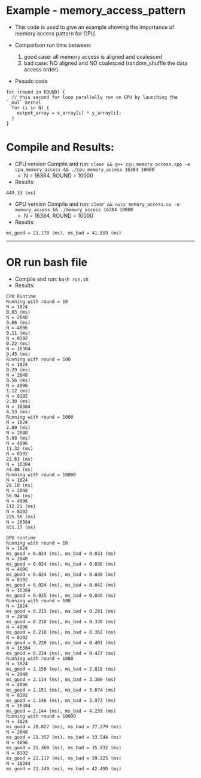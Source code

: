 # Example - memory_access_pattern
* This code is used to give an example showing the importance of memory access pattern for GPU.
* Comparison run time between: 
  1. good case: all memory access is aligned and coalesced 
  1. bad case: NO aligned and NO coalesced (random_shuffle the data access order)

* Pseudo code
```
for (round in ROUND) {
  // this second for loop parallelly run on GPU by launching the `_mul` kernel 
  for (i in N) {
    output_array = x_array[i] * y_array[i];
  }
}

```
<!-- 
# File structure
~/synopsys/synopsys_example/memory_access_pattern
|--- cpu_memory_access.cpp
|--- memory_access.cu
|--- README.md
|--- run.sh -->


# Compile and Results: 
* CPU version Compile and run: `clear && g++ cpu_memory_access.cpp -o cpu_memory_access && ./cpu_memory_access 16384 10000`
  * N = 16384, ROUND = 10000
* Results: 
```
449.33 (ms)
```

* GPU version Compile and run: `clear && nvcc memory_access.cu -o memory_access && ./memory_access 16384 10000`
  * N = 16384, ROUND = 10000
* Results: 
```
ms_good = 21.170 (ms), ms_bad = 41.809 (ms)
```

---

# OR run bash file

* Compile and run: `bash run.sh` 
* Results: 
```
CPU Runtime
Running with round = 10
N = 1024
0.03 (ms)
N = 2048
0.06 (ms)
N = 4096
0.11 (ms)
N = 8192
0.22 (ms)
N = 16384
0.45 (ms)
Running with round = 100
N = 1024
0.29 (ms)
N = 2048
0.56 (ms)
N = 4096
1.12 (ms)
N = 8192
2.30 (ms)
N = 16384
4.53 (ms)
Running with round = 1000
N = 1024
2.80 (ms)
N = 2048
5.68 (ms)
N = 4096
11.32 (ms)
N = 8192
22.63 (ms)
N = 16384
44.88 (ms)
Running with round = 10000
N = 1024
28.18 (ms)
N = 2048
56.04 (ms)
N = 4096
112.21 (ms)
N = 8192
225.56 (ms)
N = 16384
451.17 (ms)

GPU runtime
Running with round = 10
N = 1024
ms_good = 0.024 (ms), ms_bad = 0.031 (ms)
N = 2048
ms_good = 0.024 (ms), ms_bad = 0.036 (ms)
N = 4096
ms_good = 0.024 (ms), ms_bad = 0.038 (ms)
N = 8192
ms_good = 0.024 (ms), ms_bad = 0.042 (ms)
N = 16384
ms_good = 0.025 (ms), ms_bad = 0.045 (ms)
Running with round = 100
N = 1024
ms_good = 0.215 (ms), ms_bad = 0.281 (ms)
N = 2048
ms_good = 0.218 (ms), ms_bad = 0.338 (ms)
N = 4096
ms_good = 0.218 (ms), ms_bad = 0.362 (ms)
N = 8192
ms_good = 0.220 (ms), ms_bad = 0.401 (ms)
N = 16384
ms_good = 0.224 (ms), ms_bad = 0.427 (ms)
Running with round = 1000
N = 1024
ms_good = 2.150 (ms), ms_bad = 2.818 (ms)
N = 2048
ms_good = 2.114 (ms), ms_bad = 3.309 (ms)
N = 4096
ms_good = 2.151 (ms), ms_bad = 3.674 (ms)
N = 8192
ms_good = 2.146 (ms), ms_bad = 3.973 (ms)
N = 16384
ms_good = 2.144 (ms), ms_bad = 4.233 (ms)
Running with round = 10000
N = 1024
ms_good = 20.827 (ms), ms_bad = 27.279 (ms)
N = 2048
ms_good = 21.357 (ms), ms_bad = 33.544 (ms)
N = 4096
ms_good = 21.360 (ms), ms_bad = 35.932 (ms)
N = 8192
ms_good = 22.117 (ms), ms_bad = 39.225 (ms)
N = 16384
ms_good = 22.349 (ms), ms_bad = 42.490 (ms)
```